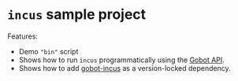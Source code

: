# `incus` sample project

Features:

- Demo `"bin"` script
- Shows how to run `incus` programmatically using the [Gobot API](https://github.com/benallfree/gobot/tree/v1.0.0-alpha.36/docs/readme.md).
- Shows how to add [gobot-incus](https://www.npmjs.com/package/gobot-incus) as a version-locked dependency.
